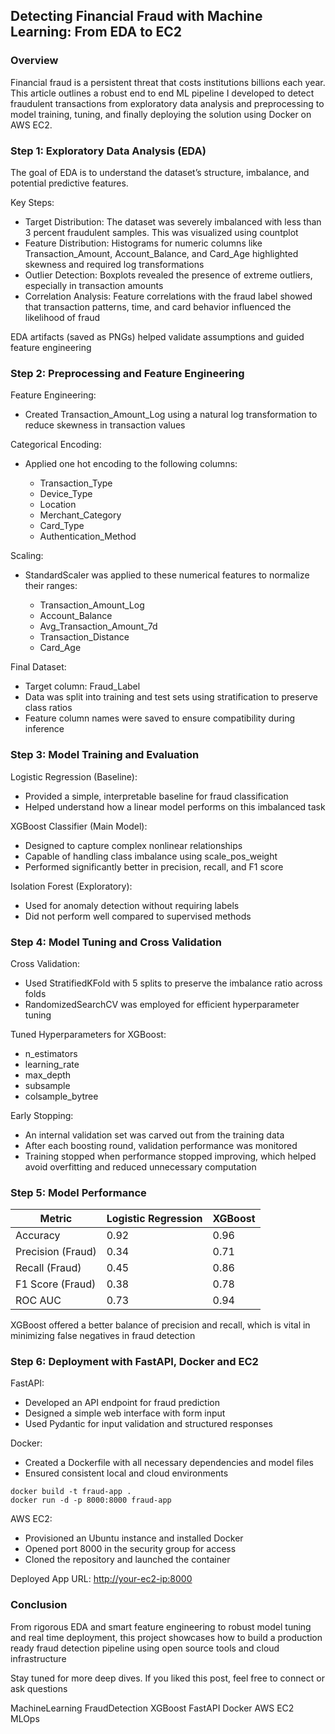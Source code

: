 ## Detecting Financial Fraud with Machine Learning: From EDA to EC2

### Overview

Financial fraud is a persistent threat that costs institutions billions each year. This article outlines a robust end to end ML pipeline I developed to detect fraudulent transactions from exploratory data analysis and preprocessing to model training, tuning, and finally deploying the solution using Docker on AWS EC2.

### Step 1: Exploratory Data Analysis (EDA)

The goal of EDA is to understand the dataset’s structure, imbalance, and potential predictive features.

Key Steps:

* Target Distribution: The dataset was severely imbalanced with less than 3 percent fraudulent samples. This was visualized using countplot
* Feature Distribution: Histograms for numeric columns like Transaction\_Amount, Account\_Balance, and Card\_Age highlighted skewness and required log transformations
* Outlier Detection: Boxplots revealed the presence of extreme outliers, especially in transaction amounts
* Correlation Analysis: Feature correlations with the fraud label showed that transaction patterns, time, and card behavior influenced the likelihood of fraud

EDA artifacts (saved as PNGs) helped validate assumptions and guided feature engineering

### Step 2: Preprocessing and Feature Engineering

Feature Engineering:

* Created Transaction\_Amount\_Log using a natural log transformation to reduce skewness in transaction values

Categorical Encoding:

* Applied one hot encoding to the following columns:

  * Transaction\_Type
  * Device\_Type
  * Location
  * Merchant\_Category
  * Card\_Type
  * Authentication\_Method

Scaling:

* StandardScaler was applied to these numerical features to normalize their ranges:

  * Transaction\_Amount\_Log
  * Account\_Balance
  * Avg\_Transaction\_Amount\_7d
  * Transaction\_Distance
  * Card\_Age

Final Dataset:

* Target column: Fraud\_Label
* Data was split into training and test sets using stratification to preserve class ratios
* Feature column names were saved to ensure compatibility during inference

### Step 3: Model Training and Evaluation

Logistic Regression (Baseline):

* Provided a simple, interpretable baseline for fraud classification
* Helped understand how a linear model performs on this imbalanced task

XGBoost Classifier (Main Model):

* Designed to capture complex nonlinear relationships
* Capable of handling class imbalance using scale\_pos\_weight
* Performed significantly better in precision, recall, and F1 score

Isolation Forest (Exploratory):

* Used for anomaly detection without requiring labels
* Did not perform well compared to supervised methods

### Step 4: Model Tuning and Cross Validation

Cross Validation:

* Used StratifiedKFold with 5 splits to preserve the imbalance ratio across folds
* RandomizedSearchCV was employed for efficient hyperparameter tuning

Tuned Hyperparameters for XGBoost:

* n\_estimators
* learning\_rate
* max\_depth
* subsample
* colsample\_bytree

Early Stopping:

* An internal validation set was carved out from the training data
* After each boosting round, validation performance was monitored
* Training stopped when performance stopped improving, which helped avoid overfitting and reduced unnecessary computation

### Step 5: Model Performance

| Metric            | Logistic Regression | XGBoost |
| ----------------- | ------------------- | ------- |
| Accuracy          | 0.92                | 0.96    |
| Precision (Fraud) | 0.34                | 0.71    |
| Recall (Fraud)    | 0.45                | 0.86    |
| F1 Score (Fraud)  | 0.38                | 0.78    |
| ROC AUC           | 0.73                | 0.94    |

XGBoost offered a better balance of precision and recall, which is vital in minimizing false negatives in fraud detection

### Step 6: Deployment with FastAPI, Docker and EC2

FastAPI:

* Developed an API endpoint for fraud prediction
* Designed a simple web interface with form input
* Used Pydantic for input validation and structured responses

Docker:

* Created a Dockerfile with all necessary dependencies and model files
* Ensured consistent local and cloud environments

```
docker build -t fraud-app .
docker run -d -p 8000:8000 fraud-app
```

AWS EC2:

* Provisioned an Ubuntu instance and installed Docker
* Opened port 8000 in the security group for access
* Cloned the repository and launched the container

Deployed App URL: [http://your-ec2-ip:8000](http://your-ec2-ip:8000)

### Conclusion

From rigorous EDA and smart feature engineering to robust model tuning and real time deployment, this project showcases how to build a production ready fraud detection pipeline using open source tools and cloud infrastructure

Stay tuned for more deep dives. If you liked this post, feel free to connect or ask questions

MachineLearning FraudDetection XGBoost FastAPI Docker AWS EC2 MLOps
